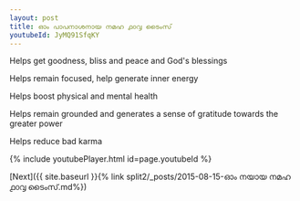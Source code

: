 ```yaml
---
layout: post
title: ഓം പാപനാശനായ നമഹ ൧൦൮ ടൈംസ്
youtubeId: JyMQ91SfqKY
---
```

 
 
Helps get goodness, bliss and peace and God's blessings
 
Helps remain focused, help generate inner energy 
 
Helps boost physical and mental health 
 
Helps remain grounded and generates a sense of gratitude towards the greater power 
 
Helps reduce bad karma
 
 
 
 


{% include youtubePlayer.html id=page.youtubeId %}
 
[Next]({{ site.baseurl }}{% link  split2/_posts/2015-08-15-ഓം നയായ നമഹ ൧൦൮ ടൈംസ്.md%})
 
